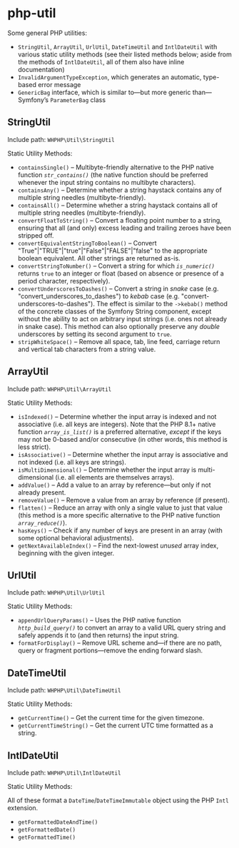 # php-util
 Some general PHP utilities:
 * `StringUtil`, `ArrayUtil`, `UrlUtil`, `DateTimeUtil` and `IntlDateUtil` with various static utility methods (see their listed methods below; aside from the methods of `IntlDateUtil`, all of them also have inline documentation)
 * `InvalidArgumentTypeException`, which generates an automatic, type-based error message
 * `GenericBag` interface, which is similar to—but more generic than—Symfony’s `ParameterBag` class

StringUtil
----------

Include path: `WHPHP\Util\StringUtil`

Static Utility Methods:

* `containsSingle()` – Multibyte-friendly alternative to the PHP native function _`str_contains()`_ (the native function should be preferred whenever the input string contains no multibyte characters).
* `containsAny()` – Determine whether a string haystack contains any of multiple string needles (multibyte-friendly).
* `containsAll()` – Determine whether a string haystack contains all of multiple string needles (multibyte-friendly).
* `convertFloatToString()` – Convert a floating point number to a string, ensuring that all (and only) excess leading and trailing zeroes have been stripped off.
* `convertEquivalentStringToBoolean()` – Convert "True"|"TRUE"|"true"|"False"|"FALSE"|"false" to the appropriate boolean equivalent. All other strings are returned as-is.
* `convertStringToNumber()` – Convert a string for which _`is_numeric()`_ returns `true` to an integer or float (based on absence or presence of a period character, respectively).
* `convertUnderscoresToDashes()` – Convert a string in _snake_ case (e.g. "convert_underscores_to_dashes") to _kebab_ case (e.g. "convert-underscores-to-dashes"). The effect is similar to the `->kebab()` method of the concrete classes of the Symfony String component, except without the ability to act on arbitrary input strings (i.e. ones not already in snake case). This method can also optionally preserve any _double_ underscores by setting its second argument to `true`.
* `stripWhiteSpace()` – Remove all space, tab, line feed, carriage return and vertical tab characters from a string value.

ArrayUtil
---------

Include path: `WHPHP\Util\ArrayUtil`

Static Utility Methods:

* `isIndexed()` – Determine whether the input array is indexed and not associative (i.e. all keys are integers). Note that the PHP 8.1+ native function _`array_is_list()`_ is a preferred alternative, *except* if the keys may not be 0-based and/or consecutive (in other words, this method is less strict).
* `isAssociative()` – Determine whether the input array is associative and not indexed (i.e. all keys are strings).
* `isMultiDimensional()` – Determine whether the input array is multi-dimensional (i.e. all elements are themselves arrays).
* `addValue()` – Add a value to an array by reference—but only if not already present.
* `removeValue()` – Remove a value from an array by reference (if present).
* `flatten()` – Reduce an array with only a single value to just that value (this method is a more specific alternative to the PHP native function _`array_reduce()`_).
* `hasKeys()` – Check if any number of keys are present in an array (with some optional behavioral adjustments).
* `getNextAvailableIndex()` – Find the next-lowest *unused* array index, beginning with the given integer.

UrlUtil
-------

Include path: `WHPHP\Util\UrlUtil`

Static Utility Methods:

* `appendUrlQueryParams()` – Uses the PHP native function _`http_build_query()`_ to convert an array to a valid URL query string and safely appends it to (and then returns) the input string.
* `formatForDisplay()` – Remove URL scheme and—if there are no path, query or fragment portions—remove the ending forward slash.

DateTimeUtil
------------

Include path: `WHPHP\Util\DateTimeUtil`

Static Utility Methods:

* `getCurrentTime()` – Get the current time for the given timezone.
* `getCurrentTimeString()` – Get the current UTC time formatted as a string.

IntlDateUtil
------------

Include path: `WHPHP\Util\IntlDateUtil`

Static Utility Methods:

All of these format a `DateTime`/`DateTimeImmutable` object using the PHP `Intl` extension.

* `getFormattedDateAndTime()`
* `getFormattedDate()`
* `getFormattedTime()`

